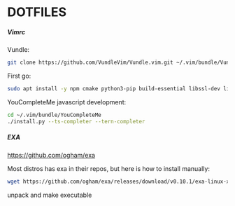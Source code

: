 # DOTFILES

##### Vimrc

Vundle:
```bash
git clone https://github.com/VundleVim/Vundle.vim.git ~/.vim/bundle/Vundle.vim
```

First go:
```bash
sudo apt install -y npm cmake python3-pip build-essential libssl-dev libffi-dev python3-dev
```

YouCompleteMe javascript development:

```bash
cd ~/.vim/bundle/YouCompleteMe
./install.py --ts-completer --tern-completer
```

##### EXA

https://github.com/ogham/exa

Most distros has exa in their repos, but here is how to install manually:

```bash
wget https://github.com/ogham/exa/releases/download/v0.10.1/exa-linux-x86_64-v0.10.1.zip
```

unpack and make executable


